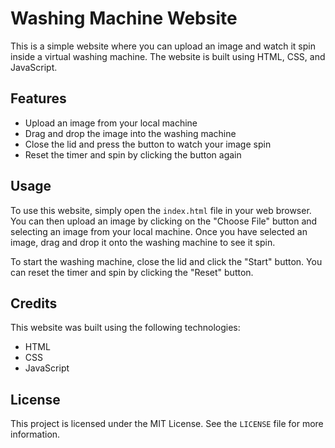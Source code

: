 # Washing Machine Website

This is a simple website where you can upload an image and watch it spin inside a virtual washing machine. The website is built using HTML, CSS, and JavaScript.

## Features

-   Upload an image from your local machine
-   Drag and drop the image into the washing machine
-   Close the lid and press the button to watch your image spin
-   Reset the timer and spin by clicking the button again

## Usage

To use this website, simply open the `index.html` file in your web browser. You can then upload an image by clicking on the "Choose File" button and selecting an image from your local machine. Once you have selected an image, drag and drop it onto the washing machine to see it spin.

To start the washing machine, close the lid and click the "Start" button. You can reset the timer and spin by clicking the "Reset" button.

## Credits

This website was built using the following technologies:

-   HTML
-   CSS
-   JavaScript

## License

This project is licensed under the MIT License. See the `LICENSE` file for more information.
